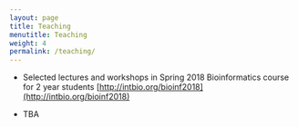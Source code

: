 ```yaml
---
layout: page
title: Teaching
menutitle: Teaching
weight: 4
permalink: /teaching/
---
```


- Selected lectures and workshops in Spring 2018 Bioinformatics course for 2 year students [http://intbio.org/bioinf2018](http://intbio.org/bioinf2018)

- TBA

